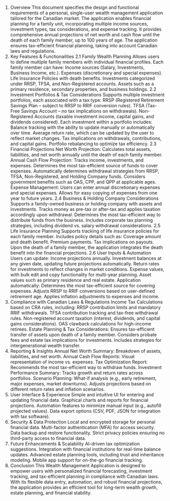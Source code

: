 1. Overview
This document specifies the design and functional requirements of a personal, single-user wealth management application tailored for the Canadian market. The application enables financial planning for a family unit, incorporating multiple income sources, investment types, tax considerations, and expense tracking. It provides comprehensive annual projections of net worth and cash flow until the death of each family member, up to 100 years of age. The application ensures tax-efficient financial planning, taking into account Canadian laws and regulations.
2. Key Features & Functionalities
2.1 Family Wealth Planning
Allows users to define multiple family members with individual financial profiles.
Each family member can have:
Income sources (Salary, Investments, Business Income, etc.).
Expenses (discretionary and special expenses).
Life Insurance Policies with death benefits.
Investments categorized under RRSP, TFSA, and Non-Registered accounts.
Assets such as a primary residence, secondary properties, and business holdings.
2.2 Investment Portfolios & Tax Considerations
Supports multiple investment portfolios, each associated with a tax type:
RRSP (Registered Retirement Savings Plan – subject to RRSP to RRIF conversion rules).
TFSA (Tax-Free Savings Account – no tax implications on withdrawals).
Non-Registered Accounts (taxable investment income, capital gains, and dividends considered).
Each investment within a portfolio includes:
Balance tracking with the ability to update manually or automatically over time.
Average return rate, which can be updated by the user to reflect market changes.
Tax implications on withdrawals, contributions, and capital gains.
Portfolio rebalancing to optimize tax efficiency.
2.3 Financial Projections
Net Worth Projection: Calculates total assets, liabilities, and net worth annually until the death of each family member.
Annual Cash Flow Projection:
Tracks income, investments, and expenses.
Determines the most tax-efficient source of funds to cover expenses.
Automatically determines withdrawal strategies from RRSP, TFSA, Non-Registered, and Holding Company funds.
Considers government benefits such as OAS, CPP, and QPP at applicable ages.
Expense Management:
Users can enter annual discretionary expenses and special expenses.
Allows for easy copying of expenses from one year to future years.
2.4 Business & Holding Company Considerations
Supports a family-owned business or holding company with assets and investments.
Tracks money as pre-tax or after-tax and applies taxation accordingly upon withdrawal.
Determines the most tax-efficient way to distribute funds from the business.
Includes corporate tax planning strategies, including dividend vs. salary withdrawal considerations.
2.5 Life Insurance Planning
Supports tracking of life insurance policies for each family member.
Includes policy details such as:
Coverage amount and death benefit.
Premium payments.
Tax implications on payouts.
Upon the death of a family member, the application integrates the death benefit into the financial projections.
2.6 User Inputs & Automation
Users can update:
Income projections annually.
Investment balances at any given date, updating future projections automatically.
Return rates for investments to reflect changes in market conditions.
Expense values, with bulk edit and copy functionality for multi-year planning.
Asset values such as primary residence and real estate.
Application automatically:
Determines the most tax-efficient source for covering expenses.
Adjusts RRSP to RRIF conversions based on user-defined retirement age.
Applies inflation adjustments to expenses and income.
3. Compliance with Canadian Laws & Regulations
Income Tax Calculations based on CRA rules, including:
RRSP contribution limits and mandatory RRIF withdrawals.
TFSA contribution tracking and tax-free withdrawal rules.
Non-registered account taxation (interest, dividends, and capital gains considerations).
OAS clawback calculations for high-income retirees.
Estate Planning & Tax Considerations:
Ensures tax-efficient transfer of assets upon death of a family member.
Considers probate fees and estate tax implications for investments.
Includes strategies for intergenerational wealth transfer.
4. Reporting & Insights
Annual Net Worth Summary: Breakdown of assets, liabilities, and net worth.
Annual Cash Flow Reports: Visual representation of income vs. expenses.
Tax Optimization Report: Recommends the most tax-efficient way to withdraw funds.
Investment Performance Summary: Tracks growth and return rates across portfolios.
Scenario Planning:
What-if analysis (e.g., early retirement, major expenses, market downturns).
Adjusts projections based on different return rates and inflation scenarios.
5. User Interface & Experience
Simple and intuitive UI for entering and updating financial data.
Graphical charts and reports for financial projections.
Automation features to minimize manual input (e.g., autofill projected values).
Data export options (CSV, PDF, JSON for integration with tax software).
6. Security & Data Protection
Local and encrypted storage for personal financial data.
Multi-factor authentication (MFA) for access security.
Data backup and restore functionality.
Strict privacy policies ensuring no third-party access to financial data.
7. Future Enhancements & Scalability
AI-driven tax optimization suggestions.
Integration with financial institutions for real-time balance updates.
Advanced estate planning tools, including trust and inheritance modeling.
Mobile app support for on-the-go financial tracking.
8. Conclusion
This Wealth Management Application is designed to empower users with personalized financial forecasting, investment tracking, and tax-efficient planning in compliance with Canadian laws. With its flexible data entry, automation, and robust financial projections, the application provides an efficient tool for long-term wealth growth, estate planning, and financial stability.